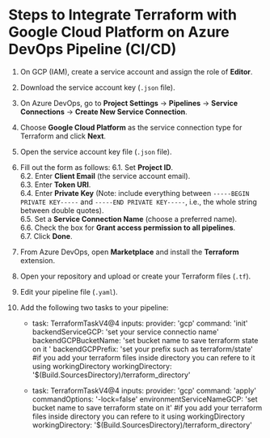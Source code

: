 # Steps to Integrate Terraform with Google Cloud Platform on Azure DevOps Pipeline (CI/CD)

1. On GCP (IAM), create a service account and assign the role of **Editor**.
2. Download the service account key (`.json` file).
3. On Azure DevOps, go to **Project Settings** -> **Pipelines** -> **Service Connections** -> **Create New Service Connection**.
4. Choose **Google Cloud Platform** as the service connection type for Terraform and click **Next**.
5. Open the service account key file (`.json` file).
6. Fill out the form as follows:
   6.1. Set **Project ID**.  
   6.2. Enter **Client Email** (the service account email).  
   6.3. Enter **Token URI**.  
   6.4. Enter **Private Key** (Note: include everything between `-----BEGIN PRIVATE KEY-----` and `-----END PRIVATE KEY-----`, i.e., the whole string between double quotes).  
   6.5. Set a **Service Connection Name** (choose a preferred name).  
   6.6. Check the box for **Grant access permission to all pipelines**.  
   6.7. Click **Done**.
7. From Azure DevOps, open **Marketplace** and install the **Terraform** extension.
8. Open your repository and upload or create your Terraform files (`.tf`).
9. Edit your pipeline file (`.yaml`).
10. Add the following two tasks to your pipeline:



    - task: TerraformTaskV4@4
      inputs:
        provider: 'gcp'
        command: 'init'
        backendServiceGCP: 'set your service connectio name'
        backendGCPBucketName: 'set bucket name to save terraform state on it '
        backendGCPPrefix: 'set your prefix such as terraform/state'
        #if you add your terraform files inside directory you can refere to it using workingDirectory
        workingDirectory: '$(Build.SourcesDirectory)/terraform_directory'

    - task: TerraformTaskV4@4
      inputs:
        provider: 'gcp'
        command: 'apply'
        commandOptions: '-lock=false'
        environmentServiceNameGCP: 'set bucket name to save terraform state on it'
        #if you add your terraform files inside directory you can refere to it using workingDirectory
        workingDirectory: '$(Build.SourcesDirectory)/terraform_directory'
